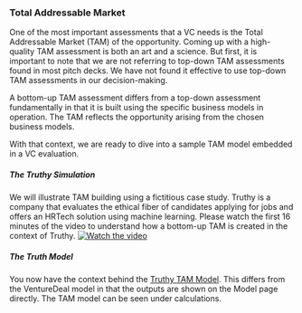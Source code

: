 ### Total Addressable Market
One of the most important assessments that a VC needs is the Total Addressable Market (TAM) of the opportunity. 
Coming up with a high-quality TAM assessment is both an art and a science. But first, it is important to note 
that we are not referring to top-down TAM assessments found in most pitch decks. We have not found it effective
to use top-down TAM assessments in our decision-making.

A bottom-up TAM assessment differs from a top-down assessment fundamentally in that it is built using the specific 
business models in operation. The TAM reflects the opportunity arising from the chosen business models.

With that context, we are ready to dive into a sample TAM model embedded in a VC evaluation.

##### The Truthy Simulation
We will illustrate TAM building using a fictitious case study. Truthy is a company that evaluates the 
ethical fiber of candidates applying for jobs and offers an HRTech solution using machine learning. Please 
watch the first 16 minutes of the video to understand how a bottom-up TAM is created in the context of Truthy.
[![Watch the video](https://www.uluventures.com/file.cfm/36/docs/MarketMappingSimulation.png)](https://vimeo.com/279467353)

##### The Truth Model
You now have the context behind the [Truthy TAM Model](https://github.com/ulu-ventures/VCDA/blob/master/spreadsheets/Truthy.xlsm). 
This differs from the VentureDeal model in that the outputs are shown on the Model page directly. The TAM
model can be seen under calculations. 
